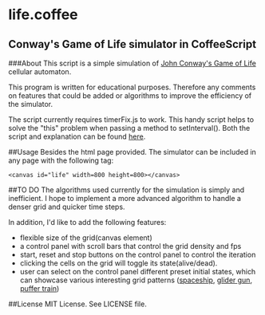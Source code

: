 life.coffee
===========

Conway's Game of Life simulator in CoffeeScript
-----------------------------------------------	

###About
This script is a simple simulation of [John Conway's Game of Life](http://en.wikipedia.org/wiki/Conway's_Game_of_Life) cellular automaton.

This program is written for educational purposes. Therefore any comments on features that could be added or algorithms to improve the efficiency of the simulator.

The script currently requires timerFix.js to work. This handy script helps to solve the "this" problem when passing a method to setInterval(). Both the script and explanation can be found [here](https://developer.mozilla.org/en-US/docs/DOM/window.setInterval#The_.22this.22_problem).

##Usage
Besides the html page provided. The simulator can be included in any page with the following tag:

	<canvas id="life" width=800 height=800></canvas>

##TO DO
The algorithms used currently for the simulation is simply and inefficient. I hope to implement a more advanced algorithm to handle a denser grid and quicker time steps.

In addition, I'd like to add the following features:
*   flexible size of the grid(canvas element)
*   a control panel with scroll bars that control the grid density and fps
*   start, reset and stop buttons on the control panel to control the iteration
*   clicking the cells on the grid will toggle its state(alive/dead).
*   user can select on the control panel different preset initial states, which can showcase various interesting grid patterns ([spaceship](http://en.wikipedia.org/wiki/Spaceship_(CA)), [glider gun](http://en.wikipedia.org/wiki/Gun_(cellular_automaton)), [puffer train](http://en.wikipedia.org/wiki/Puffer_train_(CA)))

##License
MIT License. See LICENSE file.
